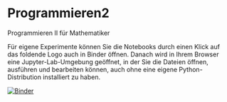 # Programmieren2
Programmieren II für Mathematiker

Für eigene Experimente können Sie die Notebooks durch einen Klick auf das foldende Logo auch in Binder öffnen. Danach wird in Ihrem Browser eine Jupyter-Lab-Umgebung geöffnet, in der Sie die Dateien öffnen, ausführen und bearbeiten können, auch ohne eine eigene Python-Distribution installiert zu haben.

[![Binder](https://mybinder.org/badge_logo.svg)](https://mybinder.org/v2/gh/uja-works/Programmieren2/HEAD)
